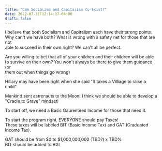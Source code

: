 ```yaml
---
title: "Can Socialism and Capitalism Co-Exist?"
date: 2022-07-31T12:14:17-04:00
draft: false
---
```


I believe that both Socialism and Capitalism each have their strong points.  
Why can't we have both? What is wrong with a safety net for those that are not  
able to succeed in their own right? We can't all be perfect.  

Are you willing to bet that all of your children and their children will be able  
to survive on their own? You won't always be there to give  them guidance (or  
 them out when things go wrong)


Hillary may have been right when she said "It takes a Villiage to raise a child"  

Mankind sent astronauts to the Moon! I think we should be able to develop a "Cradle to Grave" mindset!  

To start off, we need a Basic Gaurenteed Income for those that need it.  

To start the program right, EVERYONE should pay Taxes!  
These taxes will be labeled BIT (Basic Income Tax) and GAT   (Graduated Income Tax).  

GAT should be from $0 to $1,000,000,000 (TBD?) x TBD%  
BIT should be added to BGI  